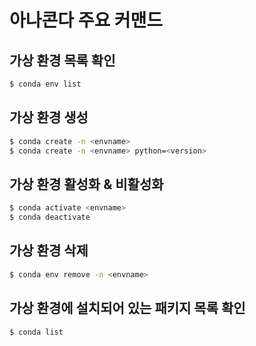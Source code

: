 # 아나콘다 주요 커맨드

## 가상 환경 목록 확인

```bash
$ conda env list
```

## 가상 환경 생성

```bash
$ conda create -n <envname>
$ conda create -n <envname> python=<version>
```

## 가상 환경 활성화 & 비활성화

```bash
$ conda activate <envname>
$ conda deactivate
```

## 가상 환경 삭제

```bash
$ conda env remove -n <envname>
```

## 가상 환경에 설치되어 있는 패키지 목록 확인

```bash
$ conda list
```